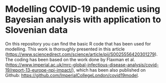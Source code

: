 # Modelling COVID-19 pandemic using Bayesian analysis with application to Slovenian data

On this repository you can find the basic R code that has been used for modelling. This work is thoroughly presented in this article (https://www.sciencedirect.com/science/article/pii/S0025556420301279). The coding has been based on the work done by Flaxman et al. (https://www.imperial.ac.uk/mrc-global-infectious-disease-analysis/covid-19/report-13-europe-npi-impact/), which has been also published on Github: https://github.com/ImperialCollegeLondon/covid19model. 
